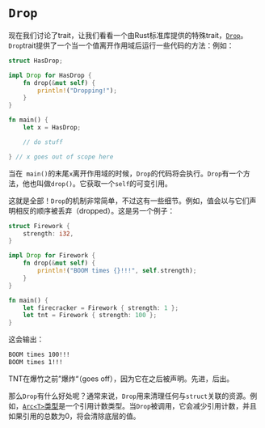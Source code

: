 # `Drop`
现在我们讨论了trait，让我们看看一个由Rust标准库提供的特殊trait，[`Drop`](http://doc.rust-lang.org/nightly/std/ops/trait.Drop.html)。`Drop`trait提供了一个当一个值离开作用域后运行一些代码的方法：例如：

```rust
struct HasDrop;

impl Drop for HasDrop {
    fn drop(&mut self) {
        println!("Dropping!");
    }
}

fn main() {
    let x = HasDrop;

    // do stuff

} // x goes out of scope here
```

当在` main()`的末尾`x`离开作用域的时候，`Drop`的代码将会执行。`Drop`有一个方法，他也叫做`drop()`。它获取一个`self`的可变引用。

这就是全部！`Drop`的机制非常简单，不过这有一些细节。例如，值会以与它们声明相反的顺序被丢弃（dropped）。这是另一个例子：

```rust
struct Firework {
    strength: i32,
}

impl Drop for Firework {
    fn drop(&mut self) {
        println!("BOOM times {}!!!", self.strength);
    }
}

fn main() {
    let firecracker = Firework { strength: 1 };
    let tnt = Firework { strength: 100 };
}
```

这会输出：

```bash
BOOM times 100!!!
BOOM times 1!!!
```

TNT在爆竹之前”爆炸“（goes off），因为它在之后被声明。先进，后出。

那么`Drop`有什么好处呢？通常来说，`Drop`用来清理任何与`struct`关联的资源。例如，[`Arc<T>`类型](http://doc.rust-lang.org/nightly/std/sync/struct.Arc.html)是一个引用计数类型。当`Drop`被调用，它会减少引用计数，并且如果引用的总数为0，将会清除底层的值。
